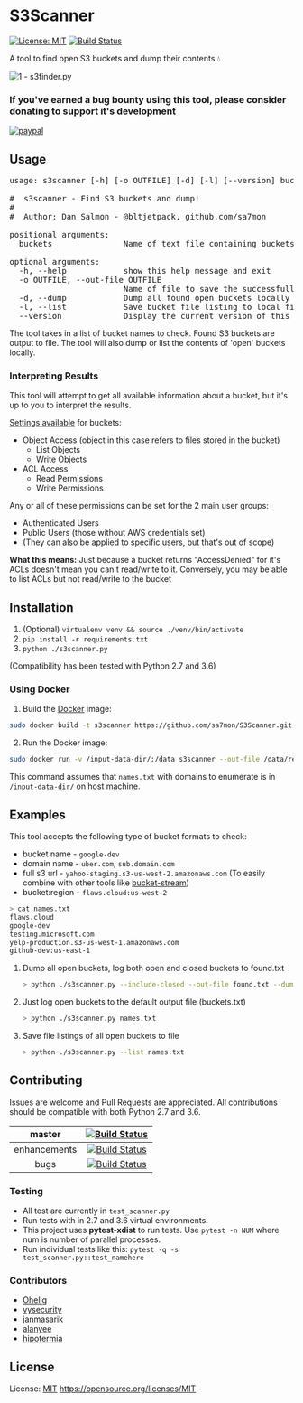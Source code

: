 # S3Scanner
[![License: MIT](https://img.shields.io/badge/License-MIT-yellow.svg)](https://opensource.org/licenses/MIT) [![Build Status](https://travis-ci.org/sa7mon/S3Scanner.svg?branch=master)](https://travis-ci.org/sa7mon/S3Scanner)

A tool to find open S3 buckets and dump their contents :droplet:

![1 - s3finder.py](https://user-images.githubusercontent.com/3712226/40662408-e1d19468-631b-11e8-8d69-0075a6c8ab0d.png)

### If you've earned a bug bounty using this tool, please consider donating to support it's development

[![paypal](https://www.paypalobjects.com/en_US/i/btn/btn_donateCC_LG.gif)](https://www.paypal.com/cgi-bin/webscr?cmd=_s-xclick&hosted_button_id=XG5BGLQZPJ9H8)


## Usage

<pre>
usage: s3scanner [-h] [-o OUTFILE] [-d] [-l] [--version] buckets

#  s3scanner - Find S3 buckets and dump!
#
#  Author: Dan Salmon - @bltjetpack, github.com/sa7mon

positional arguments:
  buckets               Name of text file containing buckets to check

optional arguments:
  -h, --help            show this help message and exit
  -o OUTFILE, --out-file OUTFILE
                        Name of file to save the successfully checked buckets in (Default: buckets.txt)
  -d, --dump            Dump all found open buckets locally
  -l, --list            Save bucket file listing to local file: ./list-buckets/${bucket}.txt
  --version             Display the current version of this tool
</pre>

The tool takes in a list of bucket names to check. Found S3 buckets are output to file. The tool will also dump or list the contents of 'open' buckets locally.

### Interpreting Results

This tool will attempt to get all available information about a bucket, but it's up to you to interpret the results.

[Settings available](https://docs.aws.amazon.com/AmazonS3/latest/user-guide/set-bucket-permissions.html) for buckets:
* Object Access (object in this case refers to files stored in the bucket)
  * List Objects
  * Write Objects
* ACL Access
  * Read Permissions
  * Write Permissions
  
Any or all of these permissions can be set for the 2 main user groups:
* Authenticated Users
* Public Users (those without AWS credentials set)
* (They can also be applied to specific users, but that's out of scope)
  
**What this means:** Just because a bucket returns "AccessDenied" for it's ACLs doesn't mean you can't read/write to it.
Conversely, you may be able to list ACLs but not read/write to the bucket


## Installation
  1. (Optional) `virtualenv venv && source ./venv/bin/activate`
  2. `pip install -r requirements.txt`
  3. `python ./s3scanner.py`

(Compatibility has been tested with Python 2.7 and 3.6)

### Using Docker

 1. Build the [Docker](https://docs.docker.com/) image:

 ```bash
sudo docker build -t s3scanner https://github.com/sa7mon/S3Scanner.git
```

 2. Run the Docker image:

 ```bash
sudo docker run -v /input-data-dir/:/data s3scanner --out-file /data/results.txt /data/names.txt
```
This command assumes that `names.txt` with domains to enumerate is in `/input-data-dir/` on host machine.

## Examples
This tool accepts the following type of bucket formats to check:

- bucket name - `google-dev`
- domain name - `uber.com`, `sub.domain.com`
- full s3 url - `yahoo-staging.s3-us-west-2.amazonaws.com` (To easily combine with other tools like [bucket-stream](https://github.com/eth0izzle/bucket-stream))
- bucket:region - `flaws.cloud:us-west-2`

```bash
> cat names.txt
flaws.cloud
google-dev
testing.microsoft.com
yelp-production.s3-us-west-1.amazonaws.com
github-dev:us-east-1
```
	
1. Dump all open buckets, log both open and closed buckets to found.txt
	
	```bash
	> python ./s3scanner.py --include-closed --out-file found.txt --dump names.txt
	```
2. Just log open buckets to the default output file (buckets.txt)

	```bash
	> python ./s3scanner.py names.txt
	```
3. Save file listings of all open buckets to file
    ```bash
    > python ./s3scanner.py --list names.txt

    ```

## Contributing
Issues are welcome and Pull Requests are appreciated. All contributions should be compatible with both Python 2.7 and 3.6.

|    master    |    [![Build Status](https://travis-ci.org/sa7mon/S3Scanner.svg?branch=master)](https://travis-ci.org/sa7mon/S3Scanner)    |
|:------------:|:-------------------------------------------------------------------------------------------------------------------------:|
| enhancements | [![Build Status](https://travis-ci.org/sa7mon/S3Scanner.svg?branch=enhancements)](https://travis-ci.org/sa7mon/S3Scanner) |
|     bugs     |     [![Build Status](https://travis-ci.org/sa7mon/S3Scanner.svg?branch=bugs)](https://travis-ci.org/sa7mon/S3Scanner)     |

### Testing
* All test are currently in `test_scanner.py`
* Run tests with in 2.7 and 3.6 virtual environments.
* This project uses **pytest-xdist** to run tests. Use `pytest -n NUM` where num is number of parallel processes.
* Run individual tests like this: `pytest -q -s test_scanner.py::test_namehere`

### Contributors
* [Ohelig](https://github.com/Ohelig)
* [vysecurity](https://github.com/vysecurity)
* [janmasarik](https://github.com/janmasarik)
* [alanyee](https://github.com/alanyee)
* [hipotermia](https://github.com/hipotermia)

## License
License: [MIT](LICENSE.txt) https://opensource.org/licenses/MIT
